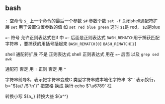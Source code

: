 ## bash
`: `空命令
`$_` 上一个命令的最后一个参数
`$#` 参数个数
`set -f` 关闭shell通配符扩展
`set` 用于设置位置参数的值
如 `set red blue green`
这时 `$1`是 red， `$2`是blue

`=~` 符号 允许正则表达式在if 中
`=~` 后面是正则表达式
`BASH_REMATCH`用于捕获匹配字符串 ，要捕获的用括号括起来
`BASH_REMATCH[0]`
`BASH_REMATCH[1]`

shell 通配符扩展 不是 正则表达式
shell 正则表达式 用在 `=~` 后面
以及 `grep sed awk`

通配符 否定 用 `!`
正则 否定 用 `^`

字符串前导$，表示把字符串变成C 类型字符串或本地化字符串
`$''` 表示换行， b="${a// /$'\n'}" 把空格 换成 换行
echo $'\u6789' 枉

转换小写
${a,,}
转换大些
${a^^}

<!--stackedit_data:
eyJoaXN0b3J5IjpbNDI4ODc4OTIwLDczMDk5ODExNl19
-->